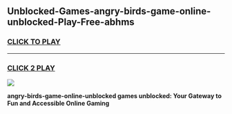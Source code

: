 
## Unblocked-Games-angry-birds-game-online-unblocked-Play-Free-abhms
<h3>
<a href="https://premium76.site?title=angry-birds-game-online-unblocked&ref=24M">CLICK TO PLAY</a></h3>
<hr>

<h3>
<a href="https://premium76.site?title=angry-birds-game-online-unblocked&ref=24M">CLICK 2 PLAY</a>
  
</h3>

<a href="https://premium76.site?title=angry-birds-game-online-unblocked&ref=24M"><img src="https://clearcache.store/games.png"></a>


**angry-birds-game-online-unblocked games unblocked: Your Gateway to Fun and Accessible Online Gaming**
